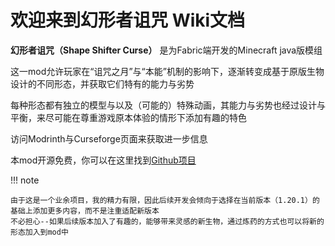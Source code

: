 # 欢迎来到幻形者诅咒 Wiki文档

**幻形者诅咒（Shape Shifter Curse）** 是为Fabric端开发的Minecraft java版模组

这一mod允许玩家在“诅咒之月”与“本能”机制的影响下，逐渐转变成基于原版生物设计的不同形态，并获取它们特有的能力与劣势

每种形态都有独立的模型与以及（可能的）特殊动画，其能力与劣势也经过设计与平衡，来尽可能在尊重游戏原本体验的情形下添加有趣的特色

访问Modrinth与Curseforge页面来获取进一步信息

本mod开源免费，你可以在这里找到[Github项目](https://github.com/onixary/shape-shifter-curse-fabric)

!!! note

    由于这是一个业余项目，我的精力有限，因此后续开发会倾向于选择在当前版本（1.20.1）的基础上添加更多内容，而不是注重适配新版本
    不必担心--如果后续版本加入了有趣的，能够带来灵感的新生物，通过炼药的方式也可以将新的形态加入到mod中

